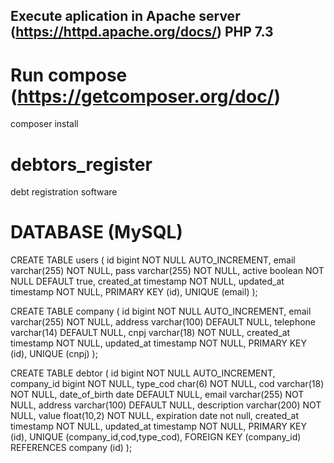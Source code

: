 ## Execute aplication in Apache server (https://httpd.apache.org/docs/) PHP 7.3

# Run compose (https://getcomposer.org/doc/)
composer install
# debtors_register
 debt registration software

# DATABASE (MySQL)

CREATE TABLE users (
  id bigint NOT NULL AUTO_INCREMENT,
  email varchar(255) NOT NULL,
  pass varchar(255) NOT NULL,
  active boolean NOT NULL DEFAULT true,
  created_at timestamp NOT NULL,
  updated_at timestamp NOT NULL,
  PRIMARY KEY (id),
  UNIQUE (email)
);

CREATE TABLE company (
  id bigint NOT NULL AUTO_INCREMENT,
  email varchar(255) NOT NULL,
  address varchar(100) DEFAULT NULL,
  telephone varchar(14) DEFAULT NULL,
  cnpj varchar(18) NOT NULL,
  created_at timestamp NOT NULL,
  updated_at timestamp NOT NULL,
  PRIMARY KEY (id),
  UNIQUE (cnpj)
);

CREATE TABLE debtor (
  id bigint NOT NULL AUTO_INCREMENT,
  company_id bigint NOT NULL,
  type_cod char(6) NOT NULL,
  cod varchar(18) NOT NULL,
  date_of_birth date DEFAULT NULL,
  email varchar(255) NOT NULL,
  address varchar(100) DEFAULT NULL,
  description varchar(200) NOT NULL,
  value float(10,2) NOT NULL,
  expiration date not null,
  created_at timestamp NOT NULL,
  updated_at timestamp NOT NULL,
  PRIMARY KEY (id),
  UNIQUE (company_id,cod,type_cod),
  FOREIGN KEY (company_id) REFERENCES company (id)
);

